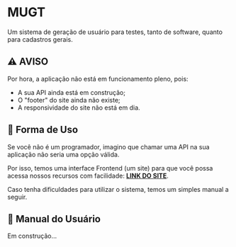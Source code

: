 # MUGT
Um sistema de geração de usuário para testes, tanto de software, quanto para cadastros gerais.

## ⚠️ AVISO
Por hora, a aplicação não está em funcionamento pleno, pois:
- A sua API ainda está em construção;
- O "footer" do site ainda não existe;
- A responsividade do site não está em dia.

## 📌 Forma de Uso
Se você não é um programador, imagino que chamar uma API na sua aplicação não seria uma opção válida.

Por isso, temos uma interface Frontend (um site) para que você possa acessa nossos recursos com facilidade: [**LINK DO SITE**](https://wesleytelesbenette.github.io/MUGT/).

Caso tenha dificuldades para utilizar o sistema, temos um simples manual a seguir.

## 📖 Manual do Usuário
Em construção...
